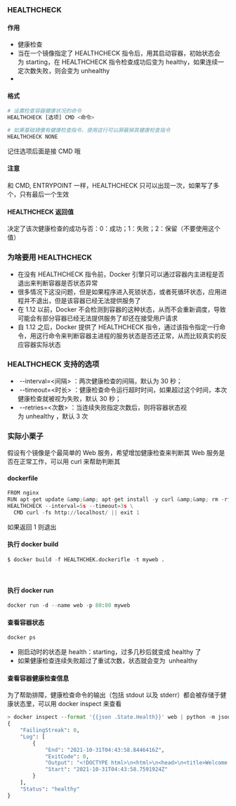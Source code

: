 ### HEALTHCHECK
#### 作用

- 健康检查
- 当在一个镜像指定了&nbsp;HEALTHCHECK 指令后，用其启动容器，初始状态会为&nbsp;starting，在&nbsp;HEALTHCHECK 指令检查成功后变为&nbsp;healthy，如果连续一定次数失败，则会变为&nbsp;unhealthy
- 
#### 格式
```python
# 设置检查容器健康状况的命令
HEALTHCHECK [选项] CMD <命令>

# 如果基础镜像有健康检查指令，使用这行可以屏蔽掉其健康检查指令
HEALTHCHECK NONE
```
记住选项后面是接 CMD 哦

#### 注意
和 CMD, ENTRYPOINT 一样，HEALTHCHECK 只可以出现一次，如果写了多个，只有最后一个生效

#### HEALTHCHECK 返回值
决定了该次健康检查的成功与否：0：成功；1：失败；2：保留（不要使用这个值）

### 为啥要用 HEALTHCHECK

- 在没有 HEALTHCHECK 指令前，Docker 引擎只可以通过容器内主进程是否退出来判断容器是否状态异常
- 很多情况下这没问题，但是如果程序进入死锁状态，或者死循环状态，应用进程并不退出，但是该容器已经无法提供服务了
- 在 1.12 以前，Docker 不会检测到容器的这种状态，从而不会重新调度，导致可能会有部分容器已经无法提供服务了却还在接受用户请求
- 自 1.12 之后，Docker 提供了 HEALTHCHECK 指令，通过该指令指定一行命令，用这行命令来判断容器主进程的服务状态是否还正常，从而比较真实的反应容器实际状态

### HEALTHCHECK 支持的选项

- &nbsp;--interval=<间隔>&nbsp;：两次健康检查的间隔，默认为 30 秒；
- &nbsp;--timeout=<时长>&nbsp;：健康检查命令运行超时时间，如果超过这个时间，本次健康检查就被视为失败，默认 30 秒；
- &nbsp;--retries=<次数>&nbsp;：当连续失败指定次数后，则将容器状态视为&nbsp;unhealthy&nbsp;，默认 3 次

### 实际小栗子
假设有个镜像是个最简单的 Web 服务，希望增加健康检查来判断其 Web 服务是否在正常工作，可以用 curl 来帮助判断其<br>
#### dockerfile
```python
FROM nginx
RUN apt-get update &amp;&amp; apt-get install -y curl &amp;&amp; rm -rf /var/lib/apt/lists/*
HEALTHCHECK --interval=5s --timeout=3s \
  CMD curl -fs http://localhost/ || exit 1
```
如果返回 1 则退出

#### 执行 docker build
```python
$ docker build -f HEALTHCHEK.dockerifle -t myweb .
```
&nbsp;
#### 执行 docker run
```python
docker run -d --name web -p 80:80 myweb
```

#### 查看容器状态
```python
docker ps
```

- 刚启动时的状态是 health：starting，过多几秒后就变成 healthy 了
- 如果健康检查连续失败超过了重试次数，状态就会变为&nbsp; unhealthy

#### 查看容器健康检查信息
为了帮助排障，健康检查命令的输出（包括 stdout 以及 stderr）都会被存储于健康状态里，可以用 docker inspect 来查看
```python
> docker inspect --format '{{json .State.Health}}' web | python -m json.tool
{
    "FailingStreak": 0,
    "Log": [
        {
            "End": "2021-10-31T04:43:58.8446416Z",
            "ExitCode": 0,
            "Output": "<!DOCTYPE html>\n<html>\n<head>\n<title>Welcome to nginx!</title>\n<style>\nhtml { color-scheme: light dark; }\nbody { width: 35em; margin: 0 auto;\nfont-family: Tahoma, Verdana, Arial, sans-serif; }\n</style>\n</head>\n<body>\n<h1>Welcome to nginx!</h1>\n<p>If you see this page, the nginx web server is successfully installed and\nworking. Further configuration is required.</p>\n\n<p>For online documentation and support please refer to\n<a href=\"http://nginx.org/\">nginx.org</a>.<br/>\nCommercial support is available at\n<a href=\"http://nginx.com/\">nginx.com</a>.</p>\n\n<p><em>Thank you for using nginx.</em></p>\n</body>\n</html>\n",
            "Start": "2021-10-31T04:43:58.7591924Z"
        }
    ],
    "Status": "healthy"
}
```
